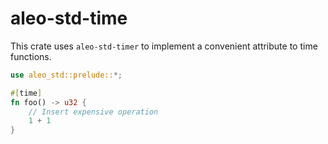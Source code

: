 # aleo-std-time

This crate uses `aleo-std-timer` to implement a convenient attribute to time functions.

```rust
use aleo_std::prelude::*;

#[time]
fn foo() -> u32 {
    // Insert expensive operation
    1 + 1
}
```
